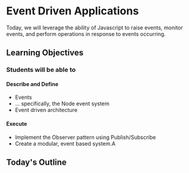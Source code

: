 # Event Driven Applications

Today, we will leverage the ability of Javascript to raise events, monitor events, and perform operations in response to events occurring.

## Learning Objectives

### Students will be able to

#### Describe and Define

- Events
- ... specifically, the Node event system
- Event driven architecture

#### Execute

- Implement the Observer pattern using Publish/Subscribe
- Create a modular, event based system.A

## Today's Outline

<!-- To Be Completed By Instructor -->

